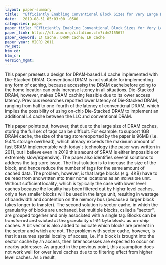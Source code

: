 ```yaml
---
layout: paper-summary
title:  "Efficiently Enabling Conventional Block Sizes for Very Large Die-Stacked DRAM Caches"
date:   2019-08-31 05:03:00 -0500
categories: paper
paper_title: "Efficiently Enabling Conventional Block Sizes for Very Large Die-Stacked DRAM Caches"
paper_link: https://dl.acm.org/citation.cfm?id=2155673
paper_keyword: L4 Cache; DRAM Cache; LH Cache
paper_year: MICRO 2011
rw_set: 
htm_cd: 
htm_cr: 
version_mgmt: 
---
```


This paper presents a design for DRAM-based L4 cache implemented with Die-Stacked DRAM. Conventional DRAM is not suitable
for implementing any form of caching, because accessing the DRAM cache before going to the home location can only
increase latency in all situations. Die-Stacked DRAM, however, makes DRAM caching feasible due to its lower access latency.
Previous researches reported lower latency of Die-Stacked DRAM, ranging from half to one-fourth of the latency of conventional 
DRAM, which implies the possibility of using on-chip Die-Stacked DRAM to implement an additional L4 cache between the LLC
and conventional DRAM.

This paper points out, however, that due to the large size of DRAM caches, storing the full set of tags can be difficult. 
For example, to support 1GB DRAM cache, the size of the tag store reoported by the paper is 96MB (i.e. 9.4% storage overhead), 
which already exceeds the maximum amount of fast SRAM implementable with today's technology (the paper was written in 2011, 
but I believe even in 2019 this amount of SRAM is either impossible or extremely slow/expensive). The paper also identifies 
several solutions to address the tag store issue. The first solution is to increase the size of the block, and hence 
reduce the number of tags for the same amount of cached data. The problem, however, is that large blocks (e.g. 4KB) have 
to be read from and written into their home locations as an indivisible unit. Without sufficient locality, which is typically 
the case with lower level caches because the locality has been filtered out by higher level caches, only a few smaller blocks 
will be used in the large unit, resulting in wastage of bandwidth and contention on the memory bus (because a larger block takes 
longer to transfer). The second solution is sector cache, in which the granularity of blocks are unchaned, but multiple 
blocks, called a "sector", are grouped together and only associated with a single tag. Blocks can be transferred and evicted
at the granularity of 64 byte blocks as on-chip caches. A bit vector is also added to indicate which blocks are present in 
the sector and which are not. The problem with sector cache, however, is that it assumes spatial locality of access, i.e. 
if a block is brought into the sector cache by an access, then later accesses are expected to occur on nearby addresses. 
As argued in the previous point, this assumption does not work well for lower level caches due to to filtering effect from
higher level caches. As a result, 